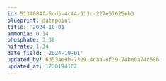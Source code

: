 ```yaml
---
id: 5134084f-5cd5-4c44-913c-227e67625eb3
blueprint: datapoint
title: '2024-10-01'
ammonia: 0.14
phosphate: 3.38
nitrate: 1.34
date_field: '2024-10-01'
updated_by: 6d534e9b-7329-4caa-8f39-74be0a74c686
updated_at: 1730194102
---
```

